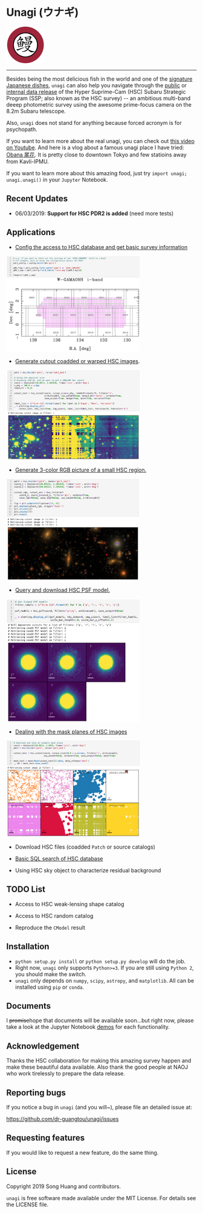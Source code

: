 # Unagi (ウナギ)

<img src="doc/unagi_logo.png" width="20%">

----

Besides being the most delicious fish in the world and one of the [signature Japanese dishes](https://en.wikipedia.org/wiki/Unagi), `unagi` can also help you navigate through the [public](https://hsc.mtk.nao.ac.jp/ssp/) or [internal data release](https://hscdata.mtk.nao.ac.jp/hsc_ssp/) of the Hyper Suprime-Cam (HSC) Subaru Strategic Program (SSP; also known as the HSC survey) -- an ambitious multi-band deeep photometric survey using the awesome prime-focus camera on the 8.2m Subaru telescope. 

Also, `unagi` does not stand for anything because forced acronym is for psychopath. 

If you want to learn more about the real unagi, you can check out [this video on Youtube](https://www.youtube.com/watch?v=1sqLCUuMMfo).  And here is a vlog about a famous unagi place I have tried: [Obana 尾花](https://www.youtube.com/watch?v=N26pjkM_z4A).  It is pretty close to downtown Tokyo and few statioins away from Kavli-IPMU. 

If you want to learn more about this amazing food, just try `import unagi; unagi.unagi()` in your `Jupyter` Notebook.


Recent Updates
--------------

- 06/03/2019: **Support for HSC PDR2 is added** (need more tests)

Applications
------------

- [Config the access to HSC database and get basic survey information](https://github.com/dr-guangtou/unagi/blob/master/demo/demo_hsc_config.ipynb)

<img src="doc/unagi_config.png" width="70%">

- [Generate cutout coadded or warped HSC images](https://github.com/dr-guangtou/unagi/blob/master/demo/demo_hsc_cutout.ipynb).

<img src="doc/unagi_cutout.png" width="70%">

- [Generate 3-color RGB picture of a small HSC region.](https://github.com/dr-guangtou/unagi/blob/master/demo/demo_color_image.ipynb)

<img src="doc/unagi_color.png" width="70%">

- [Query and download HSC PSF model.](https://github.com/dr-guangtou/unagi/blob/master/demo/demo_hsc_psf.ipynb)

<img src="doc/unagi_psf.png" width="70%">

- [Dealing with the mask planes of HSC images](https://github.com/dr-guangtou/unagi/blob/master/demo/demo_hsc_mask.ipynb)

<img src="doc/unagi_mask.png" width="70%">

- Download HSC files (coadded `Patch` or source catalogs)

- [Basic SQL search of HSC database](https://github.com/dr-guangtou/unagi/blob/master/demo/demo_hsc_sql.ipynb)

- Using HSC sky object to characterize residual background


TODO List
---------

- Access to HSC weak-lensing shape catalog

- Access to HSC random catalog

- Reproduce the `CModel` result

Installation
------------

- `python setup.py install` or `python setup.py develop` will do the job.
- Right now, `unagi` only supports `Python>=3`.  If you are still using `Python 2`, you should make the switch.
- `unagi` only depends on `numpy`, `scipy`, `astropy`, and `matplotlib`. All can be installed using `pip` or `conda`.

Documents
--------- 

I <del>promise</del>hope that documents will be available soon...but right now, please take a look at the Jupyter Notebook [demos](https://github.com/dr-guangtou/unagi/tree/master/demo) for each functionality. 


Acknowledgement 
---------------

Thanks the HSC collaboration for making this amazing survey happen and make these beautiful data available.  Also thank the good people at NAOJ who work tirelessly to prepare the data release.


Reporting bugs
--------------

If you notice a bug in `unagi` (and you will~), please file an detailed issue at:

https://github.com/dr-guangtou/unagi/issues



Requesting features
-------------------

If you would like to request a new feature, do the same thing. 


License
-------

Copyright 2019 Song Huang and contributors.

`unagi` is free software made available under the MIT License. For details see
the LICENSE file.
